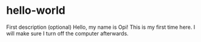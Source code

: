 # hello-world
First description (optional)
Hello, my name is Opi! 
This is my first time here.
I will make sure I turn off the computer afterwards.
